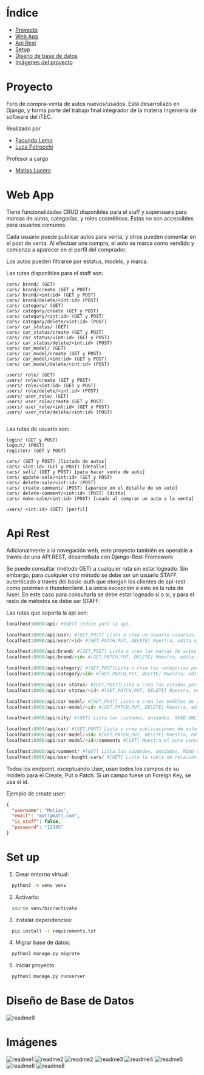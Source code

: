 # Índice
- [Proyecto](#proyecto)
- [Web App](#web-app)
- [Api Rest](#api-rest)
- [Setup](#set-up)
- [Diseño de base de datos](#diseño-de-base-de-datos)
- [Imágenes del proyecto](#imágenes)

# Proyecto
Foro de compra-venta de autos nuevos/usados. Está desarrollado en Django, y forma parte del trabajo final integrador de la materia Ingeniería de software del iTEC.

Realizado por
- [Facundo Lemo](https://github.com/FacuLemo)
- [Luca Petrocchi](https://github.com/lucapetrocchi)

Profesor a cargo
- [Matías Lucero](https://github.com/matiasjavierlucero/)


# Web App
Tiene funcionalidades CRUD disponibles para el staff y superusers para marcas de autos, categorías, y roles cosméticos. Estas no son accessibles para usuarios comunes.

Cada usuario puede publicar autos para venta, y otros pueden comentar en el post de venta. Al efectuar una compra, el auto se marca como vendido y comienza a aparecer en el perfil del comprador. 

Los autos pueden filtrarse por estatus, modelo, y marca.

Las rutas disponibles para el staff son:

```
cars/ brand/ (GET)
cars/ brand/create (GET y POST)
cars/ brand/<int:id> (GET y POST)
cars/ brand/delete/<int:id> (POST)
cars/ category/ (GET)
cars/ category/create (GET y POST)
cars/ category/<int:id> (GET y POST)
cars/ category/delete/<int:id> (POST)
cars/ car_status/ (GET)
cars/ car_status/create (GET y POST)
cars/ car_status/<int:id> (GET y POST)
cars/ car_status/delete/<int:id> (POST)
cars/ car_model/ (GET)
cars/ car_model/create (GET y POST)
cars/ car_model/<int:id> (GET y POST)
cars/ car_model/delete/<int:id> (POST)

users/ role/ (GET)
users/ role/create (GET y POST)
users/ role/<int:id> (GET y POST)
users/ role/delete/<int:id> (POST)
users/ user_role/ (GET)
users/ user_role/create (GET y POST)
users/ user_role/<int:id> (GET y POST)
users/ user_role/delete/<int:id> (POST)


```

Las rutas de usuario son:

```
login/ (GET y POST)
logout/ (POST)
register/ (GET y POST)

cars/ (GET y POST) [listado de autos]
cars/ <int:id> (GET y POST) [detalle]
cars/ sell/ (GET y POST) [para hacer venta de auto]
cars/ update-sale/<int:id> (GET y POST)
cars/ delete-sale/<int:id> (POST)
cars/ create-comment/ (POST) [aparece en el detalle de un auto]
cars/ delete-comment/<int:id> (POST) [ditto]
cars/ make-sale/<int:id> (POST) [usada al comprar un auto a la venta]

users/ <int:id> (GET) [perfil]

```

# Api Rest
Adicionalmente a la navegación web, este proyecto también es operable a través de una API REST, desarrollada con Django-Rest-Framework

Se puede consultar (método GET) a cualquier ruta sin estar logeado. Sin embargo, para cualquier otro método se debe ser un usuario STAFF, autenticado a través del basic-auth que otorgan los clientes de api-rest como postman o thunderclient.
La única excepción a esto es la ruta de /user. En este caso para consultarla se debe estar logeado sí o sí, y para el resto de métodos se debe ser STAFF.

Las rutas que soporta la api son:

```python
localhost:8000/api/ #[GET] índice para la api.

localhost:8000/api/user/ #[GET,POST] Lista o crea un usuario usuarios.
localhost:8000/api/user/<id> #[GET,PATCH,PUT, DELETE] Muestra, edita o borra una usuario específico.

localhost:8000/api/brand/ #[GET,POST] Lista o crea las marcas de autos.
localhost:8000/api/brand/<id> #[GET,PATCH,PUT, DELETE] Muestra, edita o borra una marca específica.

localhost:8000/api/category/ #[GET,POST]Lista o crea las categorías posibles para un auto.
localhost:8000/api/category/<id> #[GET,PATCH,PUT, DELETE] Muestra, edita o borra una categoría específica.

localhost:8000/api/car-status/ #[GET,POST]Lista o crea los estados posibles para un auto.
localhost:8000/api/car-status/<id> #[GET,PATCH,PUT, DELETE] Muestra, edita o borra un estado sespecífico.

localhost:8000/api/car-model/ #[GET,POST] Lista o crea los modelos de auto. Si es get anida la marca.
localhost:8000/api/car-model/<id> #[GET,PATCH,PUT, DELETE] Muestra, edita o borra un modelo de auto específico. Si es consulta, anida la marca.

localhost:8000/api/city/ #[GET] Lista las ciudades, anidadas. READ ONLY, incluso para staff.

localhost:8000/api/car/ #[GET,POST] Lista o crea publicaciones de autos. Si es get anida todo.
localhost:8000/api/car-model/<id> #[GET,PATCH,PUT, DELETE] Muestra, edita o borra un posteo de auto específico. Si es consulta, anida todo.
localhost:8000/api/car-model/<id>/comments #[GET] Muestra el auto consultado en un campo "car" y todos sus comentarios en un campo "comments". 

localhost:8000/api/comment/ #[GET] Lista las ciudades, anidadas. READ ONLY, incluso para staff.
localhost:8000/api/user-bought-cars/ #[GET] Lista la tabla de relación entre usuarios y autos comprados, anidado. READ ONLY, incluso para staff.

```

Todos los endpoint, exceptuando User, usan todos los campos de su modelo para el Create, Put o Patch.  Si un campo fuese un Foreign Key, se usa el id.

Ejemplo de create user:
```json
{
  "username": "Matías",
  "email": "mati@mati.com",
  "is_staff": false,
  "password": "12345"
}
```


# Set up
1. Crear entorno virtual:
```bash
  python3 -m venv venv
```
2. Activarlo:
```bash
  source venv/bin/activate
```
3. Instalar dependencias:
```bash
  pip install -r requirements.txt
```
4. Migrar base de datos:
```bash
  python3 manage.py migrate
```
5. Iniciar proyecto:
```bash
  python3 manage.py runserver
```

# Diseño de Base de Datos

![readme9](/readme_images/readme9.png)

# Imágenes

![readme1](/readme_images/readme1.png)
![readme2](/readme_images/readme2.png)
![readme2](/readme_images/readme2.png)
![readme3](/readme_images/readme3.png)
![readme4](/readme_images/readme4.png)
![readme5](/readme_images/readme5.png)
![readme6](/readme_images/readme6.png)
![readme8](/readme_images/readme8.png)

